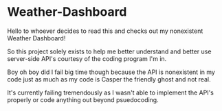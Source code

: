 # Weather-Dashboard


Hello to whoever decides to read this and checks out my nonexistent Weather Dashboard!

So this project solely exists to help me better understand and better use server-side API's courtesy of the coding program I'm in.

Boy oh boy did I fail big time though because the API is nonexistent in my code just as much as my code is Casper the friendly ghost and not real.

It's currently failing tremendously as I wasn't able to implement the API's properly or code anything out beyond psuedocoding.